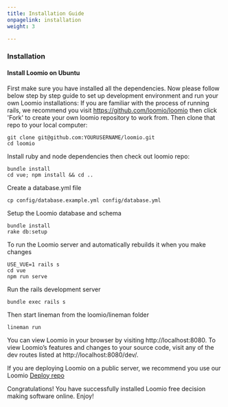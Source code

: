 ```yaml
---
title: Installation Guide
onpagelink: installation
weight: 3

---
```


### **Installation**

#### **Install Loomio on Ubuntu**

First make sure you have installed all the dependencies. Now please follow below step by step guide to set up development environment and run your own Loomio installations: If you are familiar with the process of running rails, we recommend you visit https://github.com/loomio/loomio then click 'Fork' to create your own loomio repository to work from. Then clone that repo to your local computer:

    git clone git@github.com:YOURUSERNAME/loomio.git 
    cd loomio

Install ruby and node dependencies then check out loomio repo:

    bundle install
    cd vue; npm install && cd ..

Create a database.yml file

    cp config/database.example.yml config/database.yml

Setup the Loomio database and schema

    bundle install
    rake db:setup

To run the Loomio server and automatically rebuilds it when you make changes

    USE_VUE=1 rails s
    cd vue
    npm run serve

Run the rails development server

    bundle exec rails s

Then start lineman from the loomio/lineman folder

    lineman run

You can view Loomio in your browser by visiting http://localhost:8080. To view Loomio’s features and changes to your source code, visit any of the dev routes listed at http://localhost:8080/dev/.

If you are deploying Loomio on a public server, we recommend you use our Loomio [Deploy repo](https://github.com/loomio/loomio-deploy)

Congratulations! You have successfully installed Loomio free decision making software online. Enjoy!
